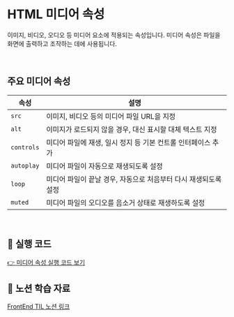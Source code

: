 # HTML 미디어 속성

이미지, 비디오, 오디오 등 미디어 요소에 적용되는 속성입니다.
미디어 속성은 파일을 화면에 출력하고 조작하는 데에 사용됩니다.

<br/>

## 주요 미디어 속성

| 속성       | 설명                                                            |
| ---------- | --------------------------------------------------------------- |
| `src`      | 이미지, 비디오 등의 미디어 파일 URL을 지정                      |
| `alt`      | 이미지가 로드되지 않을 경우, 대신 표시할 대체 텍스트 지정       |
| `controls` | 미디어 파일에 재생, 일시 정지 등 기본 컨트롤 인터페이스 추가    |
| `autoplay` | 미디어 파일이 자동으로 재생되도록 설정                          |
| `loop`     | 미디어 파일이 끝날 경우, 자동으로 처음부터 다시 재생되도록 설정 |
| `muted`    | 미디어 파일의 오디오를 음소거 상태로 재생하도록 설정            |

<br/>

## 📌 실행 코드

[👉 미디어 속성 실행 코드 보기](../examples/06_미디어속성.html)

## 🔗 노션 학습 자료

[FrontEnd TIL 노션 링크](https://www.notion.so/13039228bce480419440ec1ece773cff?pvs=4)
